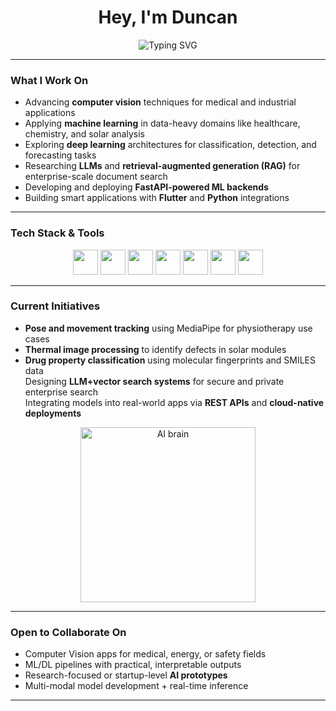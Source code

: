 <h1 align="center">Hey, I'm Duncan </h1>

<p align="center">
  <img src="https://readme-typing-svg.herokuapp.com?font=Fira+Code&size=22&pause=1000&color=F7F7F7&center=true&vCenter=true&width=420&lines=PhD+Student+in+Big+Data;Computer+Vision+%7C+ML+%7C+LLMs;From+Research+to+Real+World+Solutions" alt="Typing SVG" />
</p>

---

### What I Work On

- Advancing **computer vision** techniques for medical and industrial applications  
-  Applying **machine learning** in data-heavy domains like healthcare, chemistry, and solar analysis  
-  Exploring **deep learning** architectures for classification, detection, and forecasting tasks  
-  Researching **LLMs** and **retrieval-augmented generation (RAG)** for enterprise-scale document search  
-  Developing and deploying **FastAPI-powered ML backends**  
-  Building smart applications with **Flutter** and **Python** integrations

---

### Tech Stack & Tools

<p align="center">
  <img src="https://cdn.jsdelivr.net/gh/devicons/devicon/icons/python/python-original.svg" height="40" />
  <img src="https://cdn.jsdelivr.net/gh/devicons/devicon/icons/flutter/flutter-original.svg" height="40" />
  <img src="https://upload.wikimedia.org/wikipedia/commons/2/21/Matlab_Logo.png" height="40" />
  <img src="https://cdn.jsdelivr.net/gh/devicons/devicon/icons/docker/docker-original.svg" height="40" />
  <img src="https://cdn.jsdelivr.net/gh/devicons/devicon/icons/pytorch/pytorch-original.svg" height="40" />
  <img src="https://cdn.jsdelivr.net/gh/devicons/devicon/icons/tensorflow/tensorflow-original.svg" height="40" />
  <img src="https://cdn.jsdelivr.net/gh/devicons/devicon/icons/github/github-original.svg" height="40" />
</p>

---

### Current Initiatives

- **Pose and movement tracking** using MediaPipe for physiotherapy use cases  
-  **Thermal image processing** to identify defects in solar modules  
- **Drug property classification** using molecular fingerprints and SMILES data  
   Designing **LLM+vector search systems** for secure and private enterprise search  
   Integrating models into real-world apps via **REST APIs** and **cloud-native deployments**

<p align="center">
  <img src="https://media.giphy.com/media/3o7abB06u9bNzA8lu8/giphy.gif" width="280" alt="AI brain" />

</p>

---

### Open to Collaborate On

- Computer Vision apps for medical, energy, or safety fields  
- ML/DL pipelines with practical, interpretable outputs  
- Research-focused or startup-level **AI prototypes**  
- Multi-modal model development + real-time inference

---


